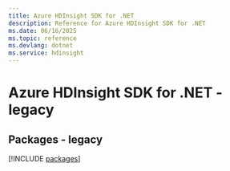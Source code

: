 ```yaml
---
title: Azure HDInsight SDK for .NET
description: Reference for Azure HDInsight SDK for .NET
ms.date: 06/16/2025
ms.topic: reference
ms.devlang: dotnet
ms.service: hdinsight
---
```

# Azure HDInsight SDK for .NET - legacy
## Packages - legacy
[!INCLUDE [packages](hdinsight-index.md)]